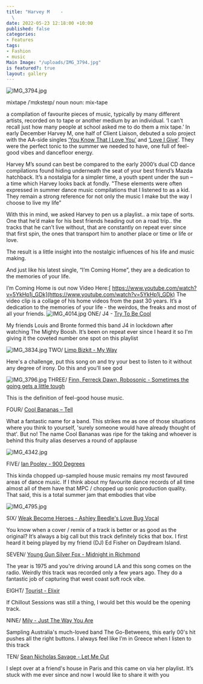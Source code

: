 ```yaml
---
title: "Harvey M    -                                                                              \n
  \                                                                       mix tape-"
date: 2022-05-23 12:18:00 +10:00
published: false
categories:
- Features
tags:
- Fashion
- music
Main Image: "/uploads/IMG_3794.jpg"
is featured?: true
layout: gallery
---
```


![IMG_3794.jpg](/uploads/IMG_3794.jpg)

mixtape
/ˈmɪksteɪp/
noun
noun: mix-tape

a compilation of favourite pieces of music, typically by many different artists, recorded on to tape or another medium by an individual.
‘I can't recall just how many people at school asked me to do them a mix tape.’
In early December Harvey M, one half of Client Liaison, debuted a solo project with the AA-side singles [‘You Know That I Love You’](https://open.spotify.com/track/6v5VxQOaYShyi8TyGVArrD?si=2dcc787b7bbc4107&nd=1) and [‘Love I Give’](https://open.spotify.com/track/7woUA04gnxA0PotCH9uWLR?si=a3001527a0b7479b&nd=1). They were the perfect tonic to the summer we needed to have, one full of feel-good vibes and dancefloor energy.

Harvey M’s sound can best be compared to the early 2000’s dual CD dance compilations found hiding underneath the seat of your best friend’s Mazda hatchback.  It’s a nostalgia for a simpler time, a youth spent under the sun – a time which Harvey looks back at fondly. "These elements were often expressed in summer dance music compilations that I listened to as a kid. They remain a strong reference for not only the music I make but the way I choose to live my life”


With this in mind, we asked Harvey to pen us a playlist.. a mix tape of sorts.
One that he’d make for his best friends heading out on a road trip.. the tracks that he can’t live without, that are constantly on repeat ever since that first spin, the ones that transport him to another place or time or life or love. 

The result is a little insight into the nostalgic influences of his life and music making.

And just like his latest single, “I’m Coming Home”, they are a dedication to the memories of your life.

I’m Coming Home is out now 
Video Here:[ https://www.youtube.com/watch?v=5YkHp1j_GDk](https://www.youtube.com/watch?v=5YkHp1j_GDk)
The video clip is a collage of his home videos from the past 30 years. It’s a dedication to the memories of your life - the weirdos, the freaks and most of all your friends.
![IMG_4014.jpg](/uploads/IMG_4014.jpg)
ONE/ J4 - [Try To Be Cool](https://open.spotify.com/track/1VfkybiTSGIykqzKus8mSz?si=b8afd81885214b36)
 
 My friends Louis and Bronte formed this band J4 in lockdown after watching The Mighty Boosh. It’s been on repeat ever since I heard it so I'm giving it the coveted number one spot on this playlist

![IMG_3834.jpg](/uploads/IMG_3834.jpg)
TWO/ [Limp Bizkit - My Way](https://open.spotify.com/track/2gSVKxPDww9Eep5rdvtdem?si=cdf33659482c4c51)

 
Here's a challenge, put this song on and try your best to listen to it without any degree of irony. Do this and you'll see god
 
![IMG_3796.jpg](/uploads/IMG_3796.jpg)
THREE/ [Finn, Ferreck Dawn, Robosonic - Sometimes the going gets a little tough](https://open.spotify.com/track/65g8E63towucMc1ko0Z0QJ?si=3814571aef48413a
)
 
This is the definition of feel-good house music.

FOUR/ [Cool Bananas – Tell ](https://open.spotify.com/track/7FheJOrB8J0eyK0ebcBAlI?si=4bee8be19a8f4e8a)  

What a fantastic name for a band.  This strikes me as one of those situations where you think to yourself, 'surely someone would have already thought of that'. But no! The name Cool Bananas was ripe for the taking and whoever is behind this fruity alias deserves a round of applause 

![IMG_4342.jpg](/uploads/IMG_4342.jpg)

FIVE/ [Ian Pooley - 900 Degrees](https://open.spotify.com/track/3nBF7oaQBAY6M2eVuUCnYn?si=5c611681c95a42ef)

 
This kinda chopped up-sampled house music remains my most favoured areas of dance music. If I think about my favourite dance records of all time almost all of them have that MPC / chopped up sonic production quality. That said, this is a total summer jam that embodies that vibe
 

![IMG_4795.jpg](/uploads/IMG_4795.jpg)

 


 

 

 
SIX/ [Weak Become Heroes - Ashley Beedle's Love Bug Vocal](https://open.spotify.com/track/1WApNNh3hq0IVRCqkK9bG1?si=f6876ec7132a4d20)

 
You know when a cover / remix of a track is better or as good as the original? It’s always a big call but this track definitely ticks that box. I first heard it being played by my friend (DJ) Ed Fisher on Daydream Island. 
 
SEVEN/ [Young Gun Silver Fox - Midnight in Richmond
](https://open.spotify.com/track/561svtJh9LtxWtzfK7Esvl?si=e6093edae1a947b7)
 
The year is 1975 and you're driving around LA and this song comes on the radio. Weirdly this track was recorded only a few years ago. They do a fantastic job of capturing that west coast soft rock vibe.
 
EIGHT/ [ Tourist - Elixir](https://open.spotify.com/track/561svtJh9LtxWtzfK7Esvl?si=e6093edae1a947b7)

If Chillout Sessions was still a thing, I would bet this would be the opening track.
 
NINE/ [Mily - Just The Way You Are](https://open.spotify.com/track/6spqRjfBCPr0bWJTTwYmfI?si=a3fbc6ed44534c72)

Sampling Australia's much-loved band The Go-Betweens, this early 00's hit pushes all the right buttons. I always feel like I’m in Greece when I listen to this track
 
TEN/ [Sean Nicholas Savage - Let Me Out](https://open.spotify.com/track/5TpizVcAKjIvApBOqwESyW?si=a7a4416f3f3940e3)

 
I slept over at a friend's house in Paris and this came on via her playlist. It’s stuck with me ever since and now I would like to share it with you
 

